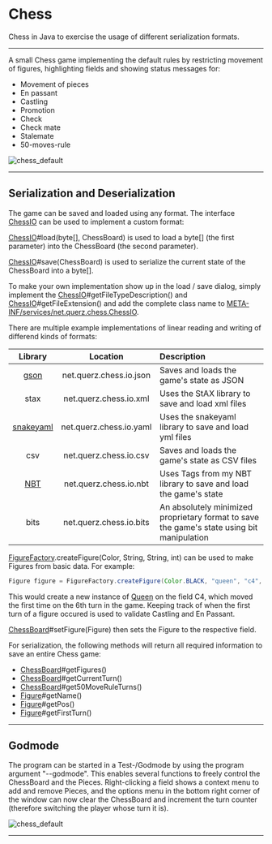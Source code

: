 # Chess
Chess in Java to exercise the usage of different serialization formats.

---

A small Chess game implementing the default rules by restricting movement of figures, highlighting fields and showing status messages for:
- Movement of pieces
- En passant
- Castling
- Promotion
- Check
- Check mate
- Stalemate
- 50-moves-rule

![chess_default](https://raw.githubusercontent.com/Querz/chess/616ca78d9c6e24668c923a7b2aa6da3b76f48aa3/assets/chess_default.png)

---

## Serialization and Deserialization

The game can be saved and loaded using any format. The interface [ChessIO](https://github.com/Querz/chess/blob/master/src/main/java/net/querz/chess/ChessIO.java) can be used to implement a custom format:

[ChessIO](https://github.com/Querz/chess/blob/master/src/main/java/net/querz/chess/ChessIO.java)#load(byte[], ChessBoard) is used to load a byte[] (the first parameter) into the ChessBoard (the second parameter).

[ChessIO](https://github.com/Querz/chess/blob/master/src/main/java/net/querz/chess/ChessIO.java)#save(ChessBoard) is used to serialize the current state of the ChessBoard into a byte[].

To make your own implementation show up in the load / save dialog, simply implement the [ChessIO](https://github.com/Querz/chess/blob/master/src/main/java/net/querz/chess/ChessIO.java)#getFileTypeDescription() and [ChessIO](https://github.com/Querz/chess/blob/master/src/main/java/net/querz/chess/ChessIO.java)#getFileExtension() and add the complete class name to [META-INF/services/net.querz.chess.ChessIO](https://github.com/Querz/chess/blob/master/src/main/resources/META-INF/services/net.querz.chess.ChessIO).

There are multiple example implementations of linear reading and writing of differend kinds of formats:

| Library | Location | Description |
| :-------: | :--------: | :------------ |
| [gson](https://github.com/google/gson) | net.querz.chess.io.json | Saves and loads the game's state as JSON |
| stax | net.querz.chess.io.xml  | Uses the StAX library to save and load xml files |
| [snakeyaml](https://bitbucket.org/asomov/snakeyaml) | net.querz.chess.io.yaml | Uses the snakeyaml library to save and load yml files |
| csv | net.querz.chess.io.csv | Saves and loads the game's state as CSV files |
| [NBT](https://github.com/Querz/NBT) | net.querz.chess.io.nbt | Uses Tags from my NBT library to save and load the game's state |
| bits | net.querz.chess.io.bits | An absolutely minimized proprietary format to save the game's state using bit manipulation |

[FigureFactory](https://github.com/Querz/chess/blob/master/src/main/java/net/querz/chess/FigureFactory.java).createFigure(Color, String, String, int) can be used to make Figures from basic data. For example:
```java
Figure figure = FigureFactory.createFigure(Color.BLACK, "queen", "c4", 6);
```
This would create a new instance of [Queen](https://github.com/Querz/chess/blob/master/src/main/java/net/querz/chess/figure/Queen.java) on the field C4, which moved the first time on the 6th turn in the game. Keeping track of when the first turn of a figure occured is used to validate Castling and En Passant.

[ChessBoard](https://github.com/Querz/chess/blob/master/src/main/java/net/querz/chess/ChessBoard.java)#setFigure(Figure) then sets the Figure to the respective field.

For serialization, the following methods will return all required information to save an entire Chess game:

- [ChessBoard](https://github.com/Querz/chess/blob/master/src/main/java/net/querz/chess/ChessBoard.java)#getFigures()
- [ChessBoard](https://github.com/Querz/chess/blob/master/src/main/java/net/querz/chess/ChessBoard.java)#getCurrentTurn()
- [ChessBoard](https://github.com/Querz/chess/blob/master/src/main/java/net/querz/chess/ChessBoard.java)#get50MoveRuleTurns()
- [Figure](https://github.com/Querz/chess/blob/master/src/main/java/net/querz/chess/figure/Figure.java)#getName()
- [Figure](https://github.com/Querz/chess/blob/master/src/main/java/net/querz/chess/figure/Figure.java)#getPos()
- [Figure](https://github.com/Querz/chess/blob/master/src/main/java/net/querz/chess/figure/Figure.java)#getFirstTurn()

---

## Godmode

The program can be started in a Test-/Godmode by using the program argument "--godmode". This enables several functions to freely control the ChessBoard and the Pieces. Right-clicking a field shows a context menu to add and remove Pieces, and the options menu in the bottom right corner of the window can now clear the ChessBoard and increment the turn counter (therefore switching the player whose turn it is).

![chess_default](https://raw.githubusercontent.com/Querz/chess/616ca78d9c6e24668c923a7b2aa6da3b76f48aa3/assets/chess_godmode.png)

---
